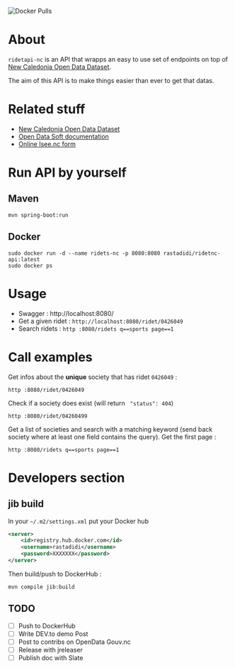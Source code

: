![Docker Pulls](https://img.shields.io/docker/pulls/rastadidi/ridetnc-api)

# About

`ridetapi-nc` is an API that wrapps an easy to use set of endpoints on top of
[New Caledonia Open Data Dataset](https://data.gouv.nc/explore/dataset/entreprises-actives-au-ridet/).

The aim of this API is to make things easier than ever to get that datas.

# Related stuff

- [New Caledonia Open Data Dataset](https://data.gouv.nc/explore/dataset/entreprises-actives-au-ridet/)
- [Open Data Soft documentation](https://help.opendatasoft.com/apis/ods-search-v1/#dataset-search-api)
- [Online Isee.nc form](https://avisridet.isee.nc/)

# Run API by yourself

## Maven

```
mvn spring-boot:run
```

## Docker

```
sudo docker run -d --name ridets-nc -p 8080:8080 rastadidi/ridetnc-api:latest
sudo docker ps
```

# Usage

- Swagger : http://localhost:8080/
- Get a given ridet : `http://localhost:8080/ridet/0426049`
- Search ridets : `http :8080/ridets q==sports page==1`

# Call examples

Get infos about the **unique** society that has ridet `0426049` :

```
http :8080/ridet/0426049
```

Check if a society does exist (will return ` "status": 404`)

```
http :8080/ridet/04260499
```

Get a list of societies and search with a matching keyword (send back society where at least one field
contains the query). Get the first page :

```
http :8080/ridets q==sports page==1
```

# Developers section

## jib build

In your `~/.m2/settings.xml` put your Docker hub

```xml
<server>
    <id>registry.hub.docker.com</id>
    <username>rastadidi</username>
    <password>XXXXXXX</password>
</server>
```

Then build/push to DockerHub :

```
mvn compile jib:build
```

## TODO

- [ ] Push to DockerHub
- [ ] Write DEV.to demo Post
- [ ] Post to contribs on OpenData Gouv.nc
- [ ] Release with jreleaser
- [ ] Publish doc with Slate
